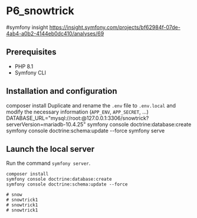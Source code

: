 # P6_snowtrick
#symfony insight 
https://insight.symfony.com/projects/bf62984f-07de-4ab4-a0b2-4144eb0dc410/analyses/69
## Prerequisites

* PHP 8.1 
* Symfony CLI

## Installation and configuration
composer install
Duplicate and rename the `.env` file to `.env.local` and modify the necessary information (`APP_ENV`, `APP_SECRET`, ...)
DATABASE_URL="mysql://root:@127.0.0.1:3306/snowtrick?serverVersion=mariadb-10.4.25"
symfony console doctrine:database:create
symfony console doctrine:schema:update --force
symfony serve

## Launch the local server

Run the command `symfony server`.

```Terminal
composer install
symfony console doctrine:database:create
symfony console doctrine:schema:update --force

# snow
# snowtrick1
# snowtrick1
# snowtrick1
